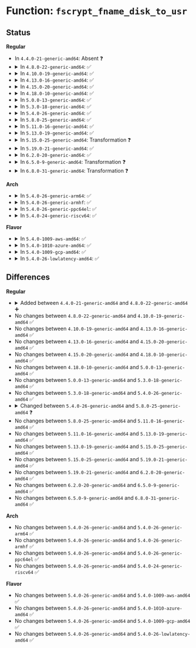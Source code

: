 # Function: <code>fscrypt_fname_disk_to_usr</code>

## Status
<b>Regular</b>
<ul>
<li>
In <code>4.4.0-21-generic-amd64</code>: Absent ❓
</li>
<li>
<details>
<summary>In <code>4.8.0-22-generic-amd64</code>: ✅</summary>

```c
int fscrypt_fname_disk_to_usr(struct inode * inode, u32 hash, u32 minor_hash, const struct fscrypt_str * iname, struct fscrypt_str * oname)
```

```json
{
  "name": "fscrypt_fname_disk_to_usr",
  "collision_type": "Unique Global",
  "inline_type": "No",
  "funcs": [
    {
      "addr": 18446744071581506016,
      "name": "fscrypt_fname_disk_to_usr",
      "external": true,
      "loc": "fs/crypto/fname.c:283",
      "file": "fs/crypto/fname.c",
      "inline": "seen, unknown",
      "caller_inline": [],
      "caller_func": [
        "fs/ext4/dir.c:ext4_readdir",
        "fs/ext4/namei.c:htree_dirblock_to_tree",
        "fs/ext4/symlink.c:ext4_encrypted_get_link"
      ]
    }
  ],
  "symbols": [
    {
      "addr": 18446744071581506016,
      "name": "fscrypt_fname_disk_to_usr",
      "section": ".text",
      "bind": "STB_GLOBAL",
      "size": 283
    }
  ]
}
```
</details>
</li>
<li>
<details>
<summary>In <code>4.10.0-19-generic-amd64</code>: ✅</summary>

```c
int fscrypt_fname_disk_to_usr(struct inode * inode, u32 hash, u32 minor_hash, const struct fscrypt_str * iname, struct fscrypt_str * oname)
```

```json
{
  "name": "fscrypt_fname_disk_to_usr",
  "collision_type": "Unique Global",
  "inline_type": "No",
  "funcs": [
    {
      "addr": 18446744071581591200,
      "name": "fscrypt_fname_disk_to_usr",
      "external": true,
      "loc": "fs/crypto/fname.c:271",
      "file": "fs/crypto/fname.c",
      "inline": "seen, unknown",
      "caller_inline": [],
      "caller_func": [
        "fs/ext4/dir.c:ext4_readdir",
        "fs/ext4/namei.c:htree_dirblock_to_tree",
        "fs/ext4/symlink.c:ext4_encrypted_get_link",
        "fs/ext4/symlink.c:ext4_encrypted_get_link"
      ]
    }
  ],
  "symbols": [
    {
      "addr": 18446744071581591200,
      "name": "fscrypt_fname_disk_to_usr",
      "section": ".text",
      "bind": "STB_GLOBAL",
      "size": 289
    }
  ]
}
```
</details>
</li>
<li>
<details>
<summary>In <code>4.13.0-16-generic-amd64</code>: ✅</summary>

```c
int fscrypt_fname_disk_to_usr(struct inode * inode, u32 hash, u32 minor_hash, const struct fscrypt_str * iname, struct fscrypt_str * oname)
```

```json
{
  "name": "fscrypt_fname_disk_to_usr",
  "collision_type": "Unique Global",
  "inline_type": "No",
  "funcs": [
    {
      "addr": 18446744071581651328,
      "name": "fscrypt_fname_disk_to_usr",
      "external": true,
      "loc": "fs/crypto/fname.c:280",
      "file": "fs/crypto/fname.c",
      "inline": "seen, unknown",
      "caller_inline": [],
      "caller_func": [
        "fs/ext4/dir.c:ext4_readdir",
        "fs/ext4/namei.c:htree_dirblock_to_tree",
        "fs/ext4/symlink.c:ext4_encrypted_get_link",
        "fs/ext4/symlink.c:ext4_encrypted_get_link"
      ]
    }
  ],
  "symbols": [
    {
      "addr": 18446744071581651328,
      "name": "fscrypt_fname_disk_to_usr",
      "section": ".text",
      "bind": "STB_GLOBAL",
      "size": 322
    }
  ]
}
```
</details>
</li>
<li>
<details>
<summary>In <code>4.15.0-20-generic-amd64</code>: ✅</summary>

```c
int fscrypt_fname_disk_to_usr(struct inode * inode, u32 hash, u32 minor_hash, const struct fscrypt_str * iname, struct fscrypt_str * oname)
```

```json
{
  "name": "fscrypt_fname_disk_to_usr",
  "collision_type": "Unique Global",
  "inline_type": "No",
  "funcs": [
    {
      "addr": 18446744071581796656,
      "name": "fscrypt_fname_disk_to_usr",
      "external": true,
      "loc": "fs/crypto/fname.c:257",
      "file": "fs/crypto/fname.c",
      "inline": "seen, unknown",
      "caller_inline": [],
      "caller_func": [
        "fs/ext4/dir.c:ext4_readdir",
        "fs/ext4/namei.c:htree_dirblock_to_tree",
        "fs/ext4/symlink.c:ext4_encrypted_get_link",
        "fs/ext4/symlink.c:ext4_encrypted_get_link"
      ]
    }
  ],
  "symbols": [
    {
      "addr": 18446744071581796656,
      "name": "fscrypt_fname_disk_to_usr",
      "section": ".text",
      "bind": "STB_GLOBAL",
      "size": 322
    }
  ]
}
```
</details>
</li>
<li>
<details>
<summary>In <code>4.18.0-10-generic-amd64</code>: ✅</summary>

```c
int fscrypt_fname_disk_to_usr(struct inode * inode, u32 hash, u32 minor_hash, const struct fscrypt_str * iname, struct fscrypt_str * oname)
```

```json
{
  "name": "fscrypt_fname_disk_to_usr",
  "collision_type": "Unique Global",
  "inline_type": "No",
  "funcs": [
    {
      "addr": 18446744071581969488,
      "name": "fscrypt_fname_disk_to_usr",
      "external": true,
      "loc": "fs/crypto/fname.c:252",
      "file": "fs/crypto/fname.c",
      "inline": "seen, unknown",
      "caller_inline": [],
      "caller_func": [
        "fs/ext4/dir.c:ext4_readdir",
        "fs/ext4/namei.c:htree_dirblock_to_tree"
      ]
    }
  ],
  "symbols": [
    {
      "addr": 18446744071581969488,
      "name": "fscrypt_fname_disk_to_usr",
      "section": ".text",
      "bind": "STB_GLOBAL",
      "size": 313
    }
  ]
}
```
</details>
</li>
<li>
<details>
<summary>In <code>5.0.0-13-generic-amd64</code>: ✅</summary>

```c
int fscrypt_fname_disk_to_usr(struct inode * inode, u32 hash, u32 minor_hash, const struct fscrypt_str * iname, struct fscrypt_str * oname)
```

```json
{
  "name": "fscrypt_fname_disk_to_usr",
  "collision_type": "Unique Global",
  "inline_type": "No",
  "funcs": [
    {
      "addr": 18446744071582056448,
      "name": "fscrypt_fname_disk_to_usr",
      "external": true,
      "loc": "fs/crypto/fname.c:254",
      "file": "fs/crypto/fname.c",
      "inline": "seen, unknown",
      "caller_inline": [],
      "caller_func": [
        "fs/ext4/dir.c:ext4_readdir",
        "fs/ext4/namei.c:htree_dirblock_to_tree"
      ]
    }
  ],
  "symbols": [
    {
      "addr": 18446744071582056448,
      "name": "fscrypt_fname_disk_to_usr",
      "section": ".text",
      "bind": "STB_GLOBAL",
      "size": 313
    }
  ]
}
```
</details>
</li>
<li>
<details>
<summary>In <code>5.3.0-18-generic-amd64</code>: ✅</summary>

```c
int fscrypt_fname_disk_to_usr(struct inode * inode, u32 hash, u32 minor_hash, const struct fscrypt_str * iname, struct fscrypt_str * oname)
```

```json
{
  "name": "fscrypt_fname_disk_to_usr",
  "collision_type": "Unique Global",
  "inline_type": "No",
  "funcs": [
    {
      "addr": 18446744071582217328,
      "name": "fscrypt_fname_disk_to_usr",
      "external": true,
      "loc": "fs/crypto/fname.c:253",
      "file": "fs/crypto/fname.c",
      "inline": "seen, unknown",
      "caller_inline": [],
      "caller_func": [
        "fs/crypto/hooks.c:fscrypt_get_symlink",
        "fs/ext4/dir.c:ext4_readdir",
        "fs/ext4/namei.c:htree_dirblock_to_tree"
      ]
    }
  ],
  "symbols": [
    {
      "addr": 18446744071582217328,
      "name": "fscrypt_fname_disk_to_usr",
      "section": ".text",
      "bind": "STB_GLOBAL",
      "size": 318
    }
  ]
}
```
</details>
</li>
<li>
<details>
<summary>In <code>5.4.0-26-generic-amd64</code>: ✅</summary>

```c
int fscrypt_fname_disk_to_usr(struct inode * inode, u32 hash, u32 minor_hash, const struct fscrypt_str * iname, struct fscrypt_str * oname)
```

```json
{
  "name": "fscrypt_fname_disk_to_usr",
  "collision_type": "Unique Global",
  "inline_type": "No",
  "funcs": [
    {
      "addr": 18446744071582298160,
      "name": "fscrypt_fname_disk_to_usr",
      "external": true,
      "loc": "fs/crypto/fname.c:250",
      "file": "fs/crypto/fname.c",
      "inline": "seen, unknown",
      "caller_inline": [],
      "caller_func": [
        "fs/crypto/hooks.c:fscrypt_get_symlink",
        "fs/ext4/dir.c:ext4_readdir",
        "fs/ext4/namei.c:htree_dirblock_to_tree"
      ]
    }
  ],
  "symbols": [
    {
      "addr": 18446744071582298160,
      "name": "fscrypt_fname_disk_to_usr",
      "section": ".text",
      "bind": "STB_GLOBAL",
      "size": 318
    }
  ]
}
```
</details>
</li>
<li>
<details>
<summary>In <code>5.8.0-25-generic-amd64</code>: ✅</summary>

```c
int fscrypt_fname_disk_to_usr(const struct inode * inode, u32 hash, u32 minor_hash, const struct fscrypt_str * iname, struct fscrypt_str * oname)
```

```json
{
  "name": "fscrypt_fname_disk_to_usr",
  "collision_type": "Unique Global",
  "inline_type": "No",
  "funcs": [
    {
      "addr": 18446744071582583136,
      "name": "fscrypt_fname_disk_to_usr",
      "external": true,
      "loc": "fs/crypto/fname.c:344",
      "file": "fs/crypto/fname.c",
      "inline": "seen, unknown",
      "caller_inline": [],
      "caller_func": [
        "fs/crypto/hooks.c:fscrypt_get_symlink",
        "fs/ext4/dir.c:ext4_readdir",
        "fs/ext4/namei.c:htree_dirblock_to_tree"
      ]
    }
  ],
  "symbols": [
    {
      "addr": 18446744071582583136,
      "name": "fscrypt_fname_disk_to_usr",
      "section": ".text",
      "bind": "STB_GLOBAL",
      "size": 475
    }
  ]
}
```
</details>
</li>
<li>
<details>
<summary>In <code>5.11.0-16-generic-amd64</code>: ✅</summary>

```c
int fscrypt_fname_disk_to_usr(const struct inode * inode, u32 hash, u32 minor_hash, const struct fscrypt_str * iname, struct fscrypt_str * oname)
```

```json
{
  "name": "fscrypt_fname_disk_to_usr",
  "collision_type": "Unique Global",
  "inline_type": "No",
  "funcs": [
    {
      "addr": 18446744071582653920,
      "name": "fscrypt_fname_disk_to_usr",
      "external": true,
      "loc": "fs/crypto/fname.c:315",
      "file": "fs/crypto/fname.c",
      "inline": "seen, unknown",
      "caller_inline": [],
      "caller_func": [
        "fs/crypto/hooks.c:fscrypt_get_symlink",
        "fs/ext4/dir.c:ext4_readdir",
        "fs/ext4/namei.c:htree_dirblock_to_tree"
      ]
    }
  ],
  "symbols": [
    {
      "addr": 18446744071582653920,
      "name": "fscrypt_fname_disk_to_usr",
      "section": ".text",
      "bind": "STB_GLOBAL",
      "size": 534
    }
  ]
}
```
</details>
</li>
<li>
<details>
<summary>In <code>5.13.0-19-generic-amd64</code>: ✅</summary>

```c
int fscrypt_fname_disk_to_usr(const struct inode * inode, u32 hash, u32 minor_hash, const struct fscrypt_str * iname, struct fscrypt_str * oname)
```

```json
{
  "name": "fscrypt_fname_disk_to_usr",
  "collision_type": "Unique Global",
  "inline_type": "No",
  "funcs": [
    {
      "addr": 18446744071582683008,
      "name": "fscrypt_fname_disk_to_usr",
      "external": true,
      "loc": "fs/crypto/fname.c:315",
      "file": "fs/crypto/fname.c",
      "inline": "seen, unknown",
      "caller_inline": [],
      "caller_func": [
        "fs/crypto/hooks.c:fscrypt_get_symlink",
        "fs/ext4/dir.c:ext4_readdir",
        "fs/ext4/namei.c:ext4_ci_compare",
        "fs/ext4/namei.c:htree_dirblock_to_tree"
      ]
    }
  ],
  "symbols": [
    {
      "addr": 18446744071582683008,
      "name": "fscrypt_fname_disk_to_usr",
      "section": ".text",
      "bind": "STB_GLOBAL",
      "size": 512
    }
  ]
}
```
</details>
</li>
<li>
<details>
<summary>In <code>5.15.0-25-generic-amd64</code>: Transformation ❓</summary>

```c
int fscrypt_fname_disk_to_usr(const struct inode * inode, u32 hash, u32 minor_hash, const struct fscrypt_str * iname, struct fscrypt_str * oname)
```

```json
{
  "name": "fscrypt_fname_disk_to_usr",
  "collision_type": "Unique Global",
  "inline_type": "No",
  "funcs": [
    {
      "addr": 0,
      "name": "fscrypt_fname_disk_to_usr",
      "external": true,
      "loc": "fs/crypto/fname.c:337",
      "file": "fs/crypto/fname.c",
      "inline": "seen, unknown",
      "caller_inline": [],
      "caller_func": [
        "fs/crypto/hooks.c:fscrypt_get_symlink",
        "fs/ext4/dir.c:ext4_readdir",
        "fs/ext4/namei.c:ext4_ci_compare",
        "fs/ext4/namei.c:htree_dirblock_to_tree"
      ]
    }
  ],
  "symbols": [
    {
      "addr": 18446744071592239895,
      "name": "fscrypt_fname_disk_to_usr.cold",
      "section": ".text",
      "bind": "STB_LOCAL",
      "size": 114
    },
    {
      "addr": 18446744071583008528,
      "name": "fscrypt_fname_disk_to_usr",
      "section": ".text",
      "bind": "STB_GLOBAL",
      "size": 574
    }
  ]
}
```
</details>
</li>
<li>
<details>
<summary>In <code>5.19.0-21-generic-amd64</code>: ✅</summary>

```c
int fscrypt_fname_disk_to_usr(const struct inode * inode, u32 hash, u32 minor_hash, const struct fscrypt_str * iname, struct fscrypt_str * oname)
```

```json
{
  "name": "fscrypt_fname_disk_to_usr",
  "collision_type": "Unique Global",
  "inline_type": "No",
  "funcs": [
    {
      "addr": 18446744071583478848,
      "name": "fscrypt_fname_disk_to_usr",
      "external": true,
      "loc": "fs/crypto/fname.c:344",
      "file": "fs/crypto/fname.c",
      "inline": "seen, unknown",
      "caller_inline": [],
      "caller_func": [
        "fs/crypto/hooks.c:fscrypt_get_symlink",
        "fs/ext4/dir.c:ext4_readdir",
        "fs/ext4/namei.c:ext4_ci_compare",
        "fs/ext4/namei.c:htree_dirblock_to_tree"
      ]
    }
  ],
  "symbols": [
    {
      "addr": 18446744071583478848,
      "name": "fscrypt_fname_disk_to_usr",
      "section": ".text",
      "bind": "STB_GLOBAL",
      "size": 607
    }
  ]
}
```
</details>
</li>
<li>
<details>
<summary>In <code>6.2.0-20-generic-amd64</code>: ✅</summary>

```c
int fscrypt_fname_disk_to_usr(const struct inode * inode, u32 hash, u32 minor_hash, const struct fscrypt_str * iname, struct fscrypt_str * oname)
```

```json
{
  "name": "fscrypt_fname_disk_to_usr",
  "collision_type": "Unique Global",
  "inline_type": "No",
  "funcs": [
    {
      "addr": 18446744071584073984,
      "name": "fscrypt_fname_disk_to_usr",
      "external": true,
      "loc": "fs/crypto/fname.c:369",
      "file": "fs/crypto/fname.c",
      "inline": "seen, unknown",
      "caller_inline": [],
      "caller_func": [
        "fs/crypto/hooks.c:fscrypt_get_symlink",
        "fs/ext4/dir.c:ext4_readdir",
        "fs/ext4/namei.c:ext4_ci_compare",
        "fs/ext4/namei.c:htree_dirblock_to_tree"
      ]
    }
  ],
  "symbols": [
    {
      "addr": 18446744071584073984,
      "name": "fscrypt_fname_disk_to_usr",
      "section": ".text",
      "bind": "STB_GLOBAL",
      "size": 607
    }
  ]
}
```
</details>
</li>
<li>
<details>
<summary>In <code>6.5.0-9-generic-amd64</code>: Transformation ❓</summary>

```c
int fscrypt_fname_disk_to_usr(const struct inode * inode, u32 hash, u32 minor_hash, const struct fscrypt_str * iname, struct fscrypt_str * oname)
```

```json
{
  "name": "fscrypt_fname_disk_to_usr",
  "collision_type": "Unique Global",
  "inline_type": "No",
  "funcs": [
    {
      "addr": 0,
      "name": "fscrypt_fname_disk_to_usr",
      "external": true,
      "loc": "fs/crypto/fname.c:369",
      "file": "fs/crypto/fname.c",
      "inline": "seen, unknown",
      "caller_inline": [],
      "caller_func": [
        "fs/crypto/hooks.c:fscrypt_get_symlink",
        "fs/ext4/dir.c:ext4_readdir",
        "fs/ext4/namei.c:ext4_ci_compare",
        "fs/ext4/namei.c:htree_dirblock_to_tree"
      ]
    }
  ],
  "symbols": [
    {
      "addr": 18446744071596581665,
      "name": "fscrypt_fname_disk_to_usr.cold",
      "section": ".text",
      "bind": "STB_LOCAL",
      "size": 106
    },
    {
      "addr": 18446744071584300656,
      "name": "fscrypt_fname_disk_to_usr",
      "section": ".text",
      "bind": "STB_GLOBAL",
      "size": 619
    }
  ]
}
```
</details>
</li>
<li>
<details>
<summary>In <code>6.8.0-31-generic-amd64</code>: Transformation ❓</summary>

```c
int fscrypt_fname_disk_to_usr(const struct inode * inode, u32 hash, u32 minor_hash, const struct fscrypt_str * iname, struct fscrypt_str * oname)
```

```json
{
  "name": "fscrypt_fname_disk_to_usr",
  "collision_type": "Unique Global",
  "inline_type": "No",
  "funcs": [
    {
      "addr": 0,
      "name": "fscrypt_fname_disk_to_usr",
      "external": true,
      "loc": "fs/crypto/fname.c:369",
      "file": "fs/crypto/fname.c",
      "inline": "seen, unknown",
      "caller_inline": [],
      "caller_func": [
        "fs/crypto/hooks.c:fscrypt_get_symlink",
        "fs/ext4/dir.c:ext4_readdir",
        "fs/ext4/namei.c:ext4_ci_compare",
        "fs/ext4/namei.c:htree_dirblock_to_tree"
      ]
    }
  ],
  "symbols": [
    {
      "addr": 18446744071597485526,
      "name": "fscrypt_fname_disk_to_usr.cold",
      "section": ".text",
      "bind": "STB_LOCAL",
      "size": 106
    },
    {
      "addr": 18446744071584517632,
      "name": "fscrypt_fname_disk_to_usr",
      "section": ".text",
      "bind": "STB_GLOBAL",
      "size": 619
    }
  ]
}
```
</details>
</li>
</ul>
<b>Arch</b>
<ul>
<li>
<details>
<summary>In <code>5.4.0-26-generic-arm64</code>: ✅</summary>

```c
int fscrypt_fname_disk_to_usr(struct inode * inode, u32 hash, u32 minor_hash, const struct fscrypt_str * iname, struct fscrypt_str * oname)
```

```json
{
  "name": "fscrypt_fname_disk_to_usr",
  "collision_type": "Unique Global",
  "inline_type": "No",
  "funcs": [
    {
      "addr": 18446603336493873632,
      "name": "fscrypt_fname_disk_to_usr",
      "external": true,
      "loc": "fs/crypto/fname.c:250",
      "file": "fs/crypto/fname.c",
      "inline": "seen, unknown",
      "caller_inline": [],
      "caller_func": [
        "fs/crypto/hooks.c:fscrypt_get_symlink",
        "fs/ext4/dir.c:ext4_readdir",
        "fs/ext4/namei.c:htree_dirblock_to_tree"
      ]
    }
  ],
  "symbols": [
    {
      "addr": 18446603336493873632,
      "name": "fscrypt_fname_disk_to_usr",
      "section": ".text",
      "bind": "STB_GLOBAL",
      "size": 388
    }
  ]
}
```
</details>
</li>
<li>
<details>
<summary>In <code>5.4.0-26-generic-armhf</code>: ✅</summary>

```c
int fscrypt_fname_disk_to_usr(struct inode * inode, u32 hash, u32 minor_hash, const struct fscrypt_str * iname, struct fscrypt_str * oname)
```

```json
{
  "name": "fscrypt_fname_disk_to_usr",
  "collision_type": "Unique Global",
  "inline_type": "No",
  "funcs": [
    {
      "addr": 3227355948,
      "name": "fscrypt_fname_disk_to_usr",
      "external": true,
      "loc": "fs/crypto/fname.c:250",
      "file": "fs/crypto/fname.c",
      "inline": "seen, unknown",
      "caller_inline": [],
      "caller_func": [
        "fs/crypto/hooks.c:fscrypt_get_symlink",
        "fs/ext4/dir.c:ext4_readdir",
        "fs/ext4/namei.c:htree_dirblock_to_tree"
      ]
    }
  ],
  "symbols": [
    {
      "addr": 3227355948,
      "name": "fscrypt_fname_disk_to_usr",
      "section": ".text",
      "bind": "STB_GLOBAL",
      "size": 376
    }
  ]
}
```
</details>
</li>
<li>
<details>
<summary>In <code>5.4.0-26-generic-ppc64el</code>: ✅</summary>

```c
int fscrypt_fname_disk_to_usr(struct inode * inode, u32 hash, u32 minor_hash, const struct fscrypt_str * iname, struct fscrypt_str * oname)
```

```json
{
  "name": "fscrypt_fname_disk_to_usr",
  "collision_type": "Unique Global",
  "inline_type": "No",
  "funcs": [
    {
      "addr": 13835058055287506496,
      "name": "fscrypt_fname_disk_to_usr",
      "external": true,
      "loc": "fs/crypto/fname.c:250",
      "file": "fs/crypto/fname.c",
      "inline": "seen, unknown",
      "caller_inline": [],
      "caller_func": [
        "fs/crypto/hooks.c:fscrypt_get_symlink",
        "fs/ext4/dir.c:ext4_readdir",
        "fs/ext4/namei.c:htree_dirblock_to_tree"
      ]
    }
  ],
  "symbols": [
    {
      "addr": 13835058055287506496,
      "name": "fscrypt_fname_disk_to_usr",
      "section": ".text",
      "bind": "STB_GLOBAL",
      "size": 532
    }
  ]
}
```
</details>
</li>
<li>
<details>
<summary>In <code>5.4.0-24-generic-riscv64</code>: ✅</summary>

```c
int fscrypt_fname_disk_to_usr(struct inode * inode, u32 hash, u32 minor_hash, const struct fscrypt_str * iname, struct fscrypt_str * oname)
```

```json
{
  "name": "fscrypt_fname_disk_to_usr",
  "collision_type": "Unique Global",
  "inline_type": "No",
  "funcs": [
    {
      "addr": 18446743936273437942,
      "name": "fscrypt_fname_disk_to_usr",
      "external": true,
      "loc": "fs/crypto/fname.c:250",
      "file": "fs/crypto/fname.c",
      "inline": "seen, unknown",
      "caller_inline": [],
      "caller_func": [
        "fs/crypto/hooks.c:fscrypt_get_symlink",
        "fs/ext4/dir.c:ext4_readdir",
        "fs/ext4/namei.c:htree_dirblock_to_tree"
      ]
    }
  ],
  "symbols": [
    {
      "addr": 18446743936273437942,
      "name": "fscrypt_fname_disk_to_usr",
      "section": ".text",
      "bind": "STB_GLOBAL",
      "size": 302
    }
  ]
}
```
</details>
</li>
</ul>
<b>Flavor</b>
<ul>
<li>
<details>
<summary>In <code>5.4.0-1009-aws-amd64</code>: ✅</summary>

```c
int fscrypt_fname_disk_to_usr(struct inode * inode, u32 hash, u32 minor_hash, const struct fscrypt_str * iname, struct fscrypt_str * oname)
```

```json
{
  "name": "fscrypt_fname_disk_to_usr",
  "collision_type": "Unique Global",
  "inline_type": "No",
  "funcs": [
    {
      "addr": 18446744071582266896,
      "name": "fscrypt_fname_disk_to_usr",
      "external": true,
      "loc": "fs/crypto/fname.c:250",
      "file": "fs/crypto/fname.c",
      "inline": "seen, unknown",
      "caller_inline": [],
      "caller_func": [
        "fs/crypto/hooks.c:fscrypt_get_symlink",
        "fs/ext4/dir.c:ext4_readdir",
        "fs/ext4/namei.c:htree_dirblock_to_tree"
      ]
    }
  ],
  "symbols": [
    {
      "addr": 18446744071582266896,
      "name": "fscrypt_fname_disk_to_usr",
      "section": ".text",
      "bind": "STB_GLOBAL",
      "size": 318
    }
  ]
}
```
</details>
</li>
<li>
<details>
<summary>In <code>5.4.0-1010-azure-amd64</code>: ✅</summary>

```c
int fscrypt_fname_disk_to_usr(struct inode * inode, u32 hash, u32 minor_hash, const struct fscrypt_str * iname, struct fscrypt_str * oname)
```

```json
{
  "name": "fscrypt_fname_disk_to_usr",
  "collision_type": "Unique Global",
  "inline_type": "No",
  "funcs": [
    {
      "addr": 18446744071582204656,
      "name": "fscrypt_fname_disk_to_usr",
      "external": true,
      "loc": "fs/crypto/fname.c:250",
      "file": "fs/crypto/fname.c",
      "inline": "seen, unknown",
      "caller_inline": [],
      "caller_func": [
        "fs/crypto/hooks.c:fscrypt_get_symlink",
        "fs/ext4/dir.c:ext4_readdir",
        "fs/ext4/namei.c:htree_dirblock_to_tree"
      ]
    }
  ],
  "symbols": [
    {
      "addr": 18446744071582204656,
      "name": "fscrypt_fname_disk_to_usr",
      "section": ".text",
      "bind": "STB_GLOBAL",
      "size": 318
    }
  ]
}
```
</details>
</li>
<li>
<details>
<summary>In <code>5.4.0-1009-gcp-amd64</code>: ✅</summary>

```c
int fscrypt_fname_disk_to_usr(struct inode * inode, u32 hash, u32 minor_hash, const struct fscrypt_str * iname, struct fscrypt_str * oname)
```

```json
{
  "name": "fscrypt_fname_disk_to_usr",
  "collision_type": "Unique Global",
  "inline_type": "No",
  "funcs": [
    {
      "addr": 18446744071582257376,
      "name": "fscrypt_fname_disk_to_usr",
      "external": true,
      "loc": "fs/crypto/fname.c:250",
      "file": "fs/crypto/fname.c",
      "inline": "seen, unknown",
      "caller_inline": [],
      "caller_func": [
        "fs/crypto/hooks.c:fscrypt_get_symlink",
        "fs/ext4/dir.c:ext4_readdir",
        "fs/ext4/namei.c:htree_dirblock_to_tree"
      ]
    }
  ],
  "symbols": [
    {
      "addr": 18446744071582257376,
      "name": "fscrypt_fname_disk_to_usr",
      "section": ".text",
      "bind": "STB_GLOBAL",
      "size": 318
    }
  ]
}
```
</details>
</li>
<li>
<details>
<summary>In <code>5.4.0-26-lowlatency-amd64</code>: ✅</summary>

```c
int fscrypt_fname_disk_to_usr(struct inode * inode, u32 hash, u32 minor_hash, const struct fscrypt_str * iname, struct fscrypt_str * oname)
```

```json
{
  "name": "fscrypt_fname_disk_to_usr",
  "collision_type": "Unique Global",
  "inline_type": "No",
  "funcs": [
    {
      "addr": 18446744071582335968,
      "name": "fscrypt_fname_disk_to_usr",
      "external": true,
      "loc": "fs/crypto/fname.c:250",
      "file": "fs/crypto/fname.c",
      "inline": "seen, unknown",
      "caller_inline": [],
      "caller_func": [
        "fs/crypto/hooks.c:fscrypt_get_symlink",
        "fs/ext4/dir.c:ext4_readdir",
        "fs/ext4/namei.c:htree_dirblock_to_tree"
      ]
    }
  ],
  "symbols": [
    {
      "addr": 18446744071582335968,
      "name": "fscrypt_fname_disk_to_usr",
      "section": ".text",
      "bind": "STB_GLOBAL",
      "size": 318
    }
  ]
}
```
</details>
</li>
</ul>

## Differences
<b>Regular</b>
<ul>
<li>
<details>
<summary>Added between <code>4.4.0-21-generic-amd64</code> and <code>4.8.0-22-generic-amd64</code> ➕</summary>

```c
int fscrypt_fname_disk_to_usr(struct inode * inode, u32 hash, u32 minor_hash, const struct fscrypt_str * iname, struct fscrypt_str * oname)
```
</details>
</li>
<li>
No changes between <code>4.8.0-22-generic-amd64</code> and <code>4.10.0-19-generic-amd64</code> ✅
</li>
<li>
No changes between <code>4.10.0-19-generic-amd64</code> and <code>4.13.0-16-generic-amd64</code> ✅
</li>
<li>
No changes between <code>4.13.0-16-generic-amd64</code> and <code>4.15.0-20-generic-amd64</code> ✅
</li>
<li>
No changes between <code>4.15.0-20-generic-amd64</code> and <code>4.18.0-10-generic-amd64</code> ✅
</li>
<li>
No changes between <code>4.18.0-10-generic-amd64</code> and <code>5.0.0-13-generic-amd64</code> ✅
</li>
<li>
No changes between <code>5.0.0-13-generic-amd64</code> and <code>5.3.0-18-generic-amd64</code> ✅
</li>
<li>
No changes between <code>5.3.0-18-generic-amd64</code> and <code>5.4.0-26-generic-amd64</code> ✅
</li>
<li>
<details>
<summary>Changed between <code>5.4.0-26-generic-amd64</code> and <code>5.8.0-25-generic-amd64</code> ❓</summary>
<ul>
<li>
<b>Param type changed. </b>
<code>struct inode * inode</code> ➡️ <code>const struct inode * inode</code>
</li>
</ul>
</details>
</li>
<li>
No changes between <code>5.8.0-25-generic-amd64</code> and <code>5.11.0-16-generic-amd64</code> ✅
</li>
<li>
No changes between <code>5.11.0-16-generic-amd64</code> and <code>5.13.0-19-generic-amd64</code> ✅
</li>
<li>
No changes between <code>5.13.0-19-generic-amd64</code> and <code>5.15.0-25-generic-amd64</code> ✅
</li>
<li>
No changes between <code>5.15.0-25-generic-amd64</code> and <code>5.19.0-21-generic-amd64</code> ✅
</li>
<li>
No changes between <code>5.19.0-21-generic-amd64</code> and <code>6.2.0-20-generic-amd64</code> ✅
</li>
<li>
No changes between <code>6.2.0-20-generic-amd64</code> and <code>6.5.0-9-generic-amd64</code> ✅
</li>
<li>
No changes between <code>6.5.0-9-generic-amd64</code> and <code>6.8.0-31-generic-amd64</code> ✅
</li>
</ul>
<b>Arch</b>
<ul>
<li>
No changes between <code>5.4.0-26-generic-amd64</code> and <code>5.4.0-26-generic-arm64</code> ✅
</li>
<li>
No changes between <code>5.4.0-26-generic-amd64</code> and <code>5.4.0-26-generic-armhf</code> ✅
</li>
<li>
No changes between <code>5.4.0-26-generic-amd64</code> and <code>5.4.0-26-generic-ppc64el</code> ✅
</li>
<li>
No changes between <code>5.4.0-26-generic-amd64</code> and <code>5.4.0-24-generic-riscv64</code> ✅
</li>
</ul>
<b>Flavor</b>
<ul>
<li>
No changes between <code>5.4.0-26-generic-amd64</code> and <code>5.4.0-1009-aws-amd64</code> ✅
</li>
<li>
No changes between <code>5.4.0-26-generic-amd64</code> and <code>5.4.0-1010-azure-amd64</code> ✅
</li>
<li>
No changes between <code>5.4.0-26-generic-amd64</code> and <code>5.4.0-1009-gcp-amd64</code> ✅
</li>
<li>
No changes between <code>5.4.0-26-generic-amd64</code> and <code>5.4.0-26-lowlatency-amd64</code> ✅
</li>
</ul>
